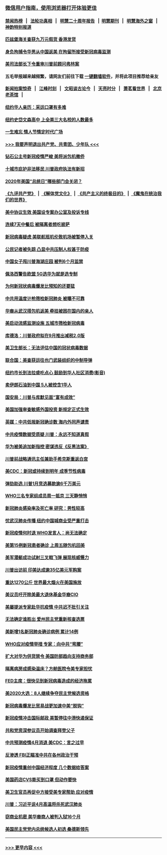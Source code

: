 ### [微信用户指南，使用浏览器打开体验更佳](https://github.com/gfw-breaker/banned-news1/blob/master/indexes/wechat-guide.md?t=0)
#### [禁闻热榜](热点新闻.md?t=0)  &nbsp;&nbsp;|&nbsp;&nbsp; [法轮功真相](https://github.com/gfw-breaker/truth/blob/master/README.md?t=0) &nbsp;&nbsp;|&nbsp;&nbsp; [明慧二十周年报告](https://github.com/gfw-breaker/mh-reports/blob/master/README.md?t=0) &nbsp;&nbsp;|&nbsp;&nbsp;[明慧期刊](https://github.com/gfw-breaker/mh-qikan) &nbsp;&nbsp;|&nbsp;&nbsp; [明慧海外之窗](https://github.com/gfw-breaker/mh-news/blob/master/README.md?t=0) &nbsp;&nbsp;|&nbsp;&nbsp; [神韵特别报道](https://github.com/gfw-breaker/mh-news/blob/master/shenyun.md?t=0)
#### [匹兹堡海关查获九万元假货 香港发货](../pages/nsc412/n11870716.md?t=02152122) 
#### [身负拘捕令华男从中国返美  在拘留所接受新冠病毒监测](../pages/nsc412/n11870710.md?t=02152122) 
#### [美司法部长下令重审川普前顾问弗林案](../pages/nsc412/n11870258.md?t=02152122) 
#### 五毛举报越来越频繁，请网友们前往下载 [一键翻墙软件](https://github.com/gfw-breaker/ssr-accounts)，并将此项目推荐给亲友
#### [新闻拍案惊奇](https://github.com/gfw-breaker/banned-news1/blob/master/pages/link4.md) &nbsp;&nbsp;|&nbsp;&nbsp; [江峰时刻](https://github.com/gfw-breaker/banned-news1/blob/master/pages/link4.md) &nbsp;&nbsp;|&nbsp;&nbsp; [文昭谈古论今](https://github.com/gfw-breaker/banned-news1/blob/master/pages/link4.md) &nbsp;&nbsp;|&nbsp;&nbsp; [天亮时分](https://github.com/gfw-breaker/banned-news1/blob/master/pages/link4.md) &nbsp;&nbsp;|&nbsp;&nbsp; [萧茗看世界](https://github.com/gfw-breaker/banned-news1/blob/master/pages/link4.md) &nbsp;&nbsp;|&nbsp;&nbsp; [北京老茶馆](https://github.com/gfw-breaker/banned-news1/blob/master/pages/link4.md) &nbsp;&nbsp;|&nbsp;&nbsp; 
#### [纽约华人亲历：采运口罩有多难](../pages/nsc412/n11870531.md?t=02152122) 
#### [纽约史岱文森高中  上全美三大名校的人数最多](../pages/nsc412/n11870557.md?t=02152122) 
#### [一生难忘 情人节情定时代广场](../pages/nsc412/n11870536.md?t=02152122) 
#### [>>> 我要声明退出共产党、共青团、少年队 <<<](https://github.com/begood0513/goodnews/blob/master/quit/letter.md) 
#### [钻石公主号新冠疫情严峻 美将派包机撤侨](../pages/nsc412/n11870505.md?t=02152122) 
#### [十城市庇护非法移民 川普政府执法有新招](../pages/nsc412/n11870410.md?t=02152122) 
#### [2020年美国“总统日”哪些部门会关闭？](../pages/nsc412/n11870148.md?t=02152122) 
#### [《九评共产党》](https://github.com/begood0513/9ping.md/blob/master/README.md) &nbsp;|&nbsp; [《解体党文化》](../../../../jtdwh.md/blob/master/README.md)  &nbsp;|&nbsp; [《共产主义的终极目的》](../../../../gczydzjmd.md/blob/master/README.md) &nbsp;|&nbsp; [《魔鬼在统治我们的世界》](../../../../mgztzwmdsj.md/blob/master/README.md) 
#### [美中协议生效 美国设专案办公室及投诉专线](../pages/nsc412/n11870266.md?t=02152122) 
#### [连续7天中餐后 被隔离者想吃披萨](../pages/nsc412/n11870243.md?t=02152122) 
#### [新冠病毒疑虑 美联航班机伦敦机场被暂停入关](../pages/nsc412/n11870015.md?t=02152122) 
#### [公民记者被失踪 凸显中共压制人权甚于防疫](../pages/nsc412/n11870042.md?t=02152122) 
#### [中国女子闯川普海湖庄园 被判6个月监禁](../pages/nsc412/n11869919.md?t=02152122) 
#### [佩洛西警告欧盟 5G选华为就是选专制](../pages/nsc412/n11869898.md?t=02152122) 
#### [为何新冠状病毒爆发比预知的还要猛](../pages/nsc412/n11869828.md?t=02152122) 
#### [中共用温度计枪筛检新冠肺炎 被曝不可靠](../pages/nsc412/n11869707.md?t=02152122) 
#### [华裔从武汉搭包机返美 牵挂被困在国内的亲人](../pages/nsc412/n11869711.md?t=02152122) 
#### [美启动流感监测设施 五城市筛检新冠病毒](../pages/nsc412/n11869689.md?t=02152122) 
#### [库德洛：川普政府拟在9月推出减税2.0版](../pages/nsc412/n11869627.md?t=02152122) 
#### [美卫生部长：无法评估中国的冠状病毒数据](../pages/nsc412/n11869301.md?t=02152122) 
#### [联合国：美查获运往也门武装组织的中制导弹](../pages/nsc412/n11868677.md?t=02152122) 
#### [纽约市长到法拉盛吃点心  鼓励到华人社区消费(影音)](../pages/nsc412/n11868197.md?t=02152122) 
#### [卖伊朗石油到中国  5人被控含1华人](../pages/nsc412/n11867988.md?t=02152122) 
#### [国安局：川普与库默见面“富有成效”](../pages/nsc412/n11867976.md?t=02152122) 
#### [美国加强审查敏感外国投资 新规定正式生效](../pages/nsc412/n11868041.md?t=02152122) 
#### [英媒：中共低报新冠确诊数 海内外同声谴责](../pages/nsc412/n11867421.md?t=02152122) 
#### [中共疫情数据受质疑 川普：永远不知道真假](../pages/nsc412/n11867195.md?t=02152122) 
#### [华为被美追加新指控 密谋违反《反黑法案》](../pages/nsc412/n11867191.md?t=02152122) 
#### [川普前战略通讯主任兼助手希克斯重返白宫](../pages/nsc412/n11867104.md?t=02152122) 
#### [美CDC：新冠或持续到明年 成季节性病毒](../pages/nsc412/n11867279.md?t=02152122) 
#### [弹劾助选 川普1月竞选募款逾6千万美元](../pages/nsc412/n11866950.md?t=02152122) 
#### [WHO三名专家组成员周一抵京 三天静悄悄](../pages/nsc412/n11866947.md?t=02152122) 
#### [新冠肺炎感染率及死亡率 研究：男性较高](../pages/nsc412/n11866956.md?t=02152122) 
#### [忧武汉肺炎传播 纽约中国城商业受严重打击](../pages/nsc412/n11866902.md?t=02152122) 
#### [新冠疫情何时退 WHO发言人：尚无法确定](../pages/nsc412/n11866864.md?t=02152122) 
#### [美第15例新冠患者确诊 上周五随包机回美](../pages/nsc412/n11866852.md?t=02152122) 
#### [美军潜艇成功试射三叉戟飞弹 展现核威慑力](../pages/nsc412/n11866046.md?t=02152122) 
#### [川普出访前 印美达成逾35亿美元军购案](../pages/nsc412/n11865444.md?t=02152122) 
#### [重达1270公斤 世界最大烟火在美国施放](../pages/nsc412/n11865198.md?t=02152122) 
#### [美议员吁开除美最大退休基金华裔CIO](../pages/nsc412/n11865230.md?t=02152122) 
#### [美屡提派专家赴华抗疫情 中共迟不批引关注](../pages/nsc412/n11864719.md?t=02152122) 
#### [无法确定谁胜出 爱州民主党重新核查选票](../pages/nsc412/n11864830.md?t=02152122) 
#### [美新增1名新冠肺炎确诊病例 累计14例](../pages/nsc412/n11864893.md?t=02152122) 
#### [WHO应对疫情举措 专家：向中共“弯腰”](../pages/nsc412/n11864727.md?t=02152122) 
#### [扩大对华为供货禁令 美国防部趋向支持商务部](../pages/nsc412/n11864773.md?t=02152122) 
#### [隔离病房成感染温床？方舱医院令美专家担忧](../pages/nsc412/n11864575.md?t=02152122) 
#### [FED主席：很快见到新冠病毒造成的经济拖累](../pages/nsc412/n11864507.md?t=02152122) 
#### [美2020大选：8人继续争夺民主党候选资格](../pages/nsc412/n11864327.md?t=02152122) 
#### [新冠病毒爆发比贸易战更加速中美“脱钩”](../pages/nsc412/n11864470.md?t=02152122) 
#### [新冠疫情冲击国际邮政 美暂停往中港快递保证](../pages/nsc412/n11864207.md?t=02152122) 
#### [共和党资深参议员开始调查拜登父子](../pages/nsc412/n11863984.md?t=02152122) 
#### [中共预测疫情4月消退 美CDC：言之过早](../pages/nsc412/n11864310.md?t=02152122) 
#### [反渗透 FBI正瞄准中共在各州政治干预](../pages/nsc412/n11864300.md?t=02152122) 
#### [新冠疫情重创中国经济程度 几个数据给答案](../pages/nsc412/n11864203.md?t=02152122) 
#### [美国药店CVS能买到口罩 但动作要快](../pages/nsc412/n11862438.md?t=02152122) 
#### [美卫生官员再促中方接受美专家帮助 应对疫情](../pages/nsc412/n11864043.md?t=02152122) 
#### [川普：习近平说4月高温将杀死武汉肺炎](../pages/nsc412/n11860814.md?t=02152122) 
#### [窃商业机密 美华裔商人被判入狱16个月](../pages/nsc412/n11863911.md?t=02152122) 
#### [美国民主党党内总统候选人初选 桑德斯领先](../pages/nsc412/n11863475.md?t=02152122) 

----
#### [ >>> 更早内容 <<< ](../indexes/nsc412-earlier.md)
